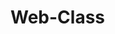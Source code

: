 # Web-Class
<link rel="About Me" href="index.html/About Me">
<link rel="Restaurant" href="restaurant.html/restaurant">
<link rel="StrtUp Website" href="StrtUp.html/botstrap demo">